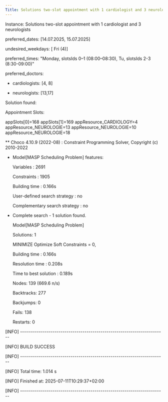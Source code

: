 ```yaml
---
Title: Solutions two-slot appointment with 1 cardiologist and 3 neurologists
---
```


Instance: Solutions two-slot appointment with 1 cardiologist and 3 neurologists

preferred_dates: [14.07.2025, 15.07.2025]

undesired_weekdays: [ Fri (4)]

preferred_times: "Monday, slotsIds 0–1 (08:00–08:30), Tu, slotsIds 2-3 (8:30-09:00)"

preferred_doctors:

- cardiologists: [4, 8]

- neurologists: [13,17]
  
Solution found:

Appointment Slots:

appSlots[0]=168 appSlots[1]=169 appResource_CARDIOLOGY=4 appResource_NEUROLOGIE=13 appResource_NEUROLOGIE=10 appResource_NEUROLOGIE=18 

** Choco 4.10.9 (2022-08) : Constraint Programming Solver, Copyright (c) 2010-2022

- Model[MASP Scheduling Problem] features:
	
	Variables : 2691
	
	Constraints : 1905
	
	Building time : 0.166s
	
	User-defined search strategy : no
	
	Complementary search strategy : no

- Complete search - 1 solution found.
	
	Model[MASP Scheduling Problem]
	
	Solutions: 1
	
	MINIMIZE Optimize Soft Constraints = 0,
	
	Building time : 0.166s
	
	Resolution time : 0.208s
	
	Time to best solution : 0.189s
	
	Nodes: 139 (669.6 n/s) 
	
	Backtracks: 277
	
	Backjumps: 0
	
	Fails: 138
	
	Restarts: 0

[INFO] ------------------------------------------------------------------------

[INFO] BUILD SUCCESS

[INFO] ------------------------------------------------------------------------

[INFO] Total time:  1.014 s

[INFO] Finished at: 2025-07-11T10:29:37+02:00

[INFO] ------------------------------------------------------------------------

